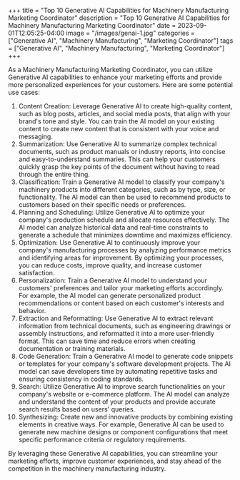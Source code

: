 +++
title = "Top 10 Generative AI Capabilities for Machinery Manufacturing Marketing Coordinator"
description = "Top 10 Generative AI Capabilities for Machinery Manufacturing Marketing Coordinator"
date = 2023-09-01T12:05:25-04:00
image = "/images/genai-1.jpg"
categories = ["Generative AI", "Machinery Manufacturing", "Marketing Coordinator"]
tags = ["Generative AI", "Machinery Manufacturing", "Marketing Coordinator"]
+++

As a Machinery Manufacturing Marketing Coordinator, you can utilize Generative AI capabilities to enhance your marketing efforts and provide more personalized experiences for your customers. Here are some potential use cases:

1. Content Creation: Leverage Generative AI to create high-quality content, such as blog posts, articles, and social media posts, that align with your brand's tone and style. You can train the AI model on your existing content to create new content that is consistent with your voice and messaging.
2. Summarization: Use Generative AI to summarize complex technical documents, such as product manuals or industry reports, into concise and easy-to-understand summaries. This can help your customers quickly grasp the key points of the document without having to read through the entire thing.
3. Classification: Train a Generative AI model to classify your company's machinery products into different categories, such as by type, size, or functionality. The AI model can then be used to recommend products to customers based on their specific needs or preferences.
4. Planning and Scheduling: Utilize Generative AI to optimize your company's production schedule and allocate resources effectively. The AI model can analyze historical data and real-time constraints to generate a schedule that minimizes downtime and maximizes efficiency.
5. Optimization: Use Generative AI to continuously improve your company's manufacturing processes by analyzing performance metrics and identifying areas for improvement. By optimizing your processes, you can reduce costs, improve quality, and increase customer satisfaction.
6. Personalization: Train a Generative AI model to understand your customers' preferences and tailor your marketing efforts accordingly. For example, the AI model can generate personalized product recommendations or content based on each customer's interests and behavior.
7. Extraction and Reformatting: Use Generative AI to extract relevant information from technical documents, such as engineering drawings or assembly instructions, and reformatted it into a more user-friendly format. This can save time and reduce errors when creating documentation or training materials.
8. Code Generation: Train a Generative AI model to generate code snippets or templates for your company's software development projects. The AI model can save developers time by automating repetitive tasks and ensuring consistency in coding standards.
9. Search: Utilize Generative AI to improve search functionalities on your company's website or e-commerce platform. The AI model can analyze and understand the content of your products and provide accurate search results based on users' queries.
10. Synthesizing: Create new and innovative products by combining existing elements in creative ways. For example, Generative AI can be used to generate new machine designs or component configurations that meet specific performance criteria or regulatory requirements.

By leveraging these Generative AI capabilities, you can streamline your marketing efforts, improve customer experiences, and stay ahead of the competition in the machinery manufacturing industry.